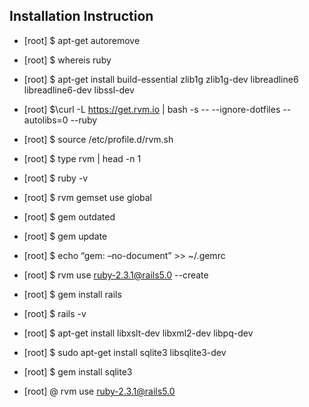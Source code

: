 ## Installation Instruction

- [root] $ apt-get autoremove

- [root] $ whereis ruby

- [root] $ apt-get install build-essential zlib1g zlib1g-dev libreadline6 libreadline6-dev libssl-dev

- [root] $\curl -L https://get.rvm.io | bash -s -- --ignore-dotfiles --autolibs=0 --ruby

- [root] $ source /etc/profile.d/rvm.sh 

- [root] $ type rvm | head -n 1 

- [root] $ ruby -v 

- [root] $ rvm gemset use global 

- [root] $ gem outdated 

- [root] $ gem update 

- [root] $ echo “gem: –no-document” >> ~/.gemrc 

- [root] $ rvm use ruby-2.3.1@rails5.0 --create 

- [root] $ gem install rails 

- [root] $ rails -v 

- [root] $ apt-get install libxslt-dev libxml2-dev libpq-dev

- [root] $ sudo apt-get install sqlite3 libsqlite3-dev 

- [root] $ gem install sqlite3

- [root] @ rvm use ruby-2.3.1@rails5.0